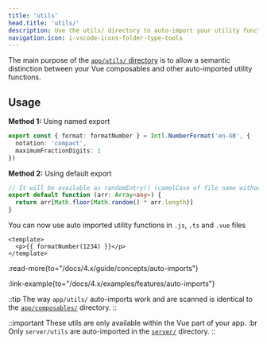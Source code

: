 ```yaml
---
title: 'utils'
head.title: 'utils/'
description: Use the utils/ directory to auto-import your utility functions throughout your application.
navigation.icon: i-vscode-icons-folder-type-tools
---
```


The main purpose of the [`app/utils/` directory](/docs/4.x/guide/directory-structure/app/utils) is to allow a semantic distinction between your Vue composables and other auto-imported utility functions.

## Usage

**Method 1:** Using named export

```ts twoslash [utils/index.ts]
export const { format: formatNumber } = Intl.NumberFormat('en-GB', {
  notation: 'compact',
  maximumFractionDigits: 1
})
```

**Method 2:** Using default export

```ts twoslash [utils/random-entry.ts or utils/randomEntry.ts]
// It will be available as randomEntry() (camelCase of file name without extension)
export default function (arr: Array<any>) {
  return arr[Math.floor(Math.random() * arr.length)]
}
```

You can now use auto imported utility functions in `.js`, `.ts` and `.vue` files

```vue [app/app.vue]
<template>
  <p>{{ formatNumber(1234) }}</p>
</template>
```

:read-more{to="/docs/4.x/guide/concepts/auto-imports"}

:link-example{to="/docs/4.x/examples/features/auto-imports"}

::tip
The way `app/utils/` auto-imports work and are scanned is identical to the [`app/composables/`](/docs/4.x/guide/directory-structure/app/composables) directory.
::

::important
These utils are only available within the Vue part of your app. :br
Only `server/utils` are auto-imported in the [`server/`](/docs/4.x/guide/directory-structure/server#server-utilities) directory.
::
